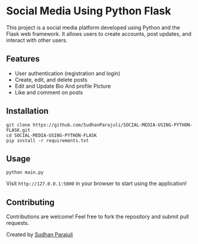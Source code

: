 
Social Media Using Python Flask
===============================

This project is a social media platform developed using Python and the Flask web framework. It allows users to create accounts, post updates, and interact with other users.

Features
--------

*   User authentication (registration and login)
*   Create, edit, and delete posts
*   Edit and Update Bio And profile Picture
*   Like and comment on posts

Installation
------------

    git clone https://github.com/SudhanParajuli/SOCIAL-MEDIA-USING-PYTHON-FLASK.git
    cd SOCIAL-MEDIA-USING-PYTHON-FLASK
    pip install -r requirements.txt

Usage
-----

    python main.py

Visit `http://127.0.0.1:5000` in your browser to start using the application!

Contributing
------------

Contributions are welcome! Feel free to fork the repository and submit pull requests.

Created by [Sudhan Parajuli](https://github.com/SudhanParajuli)
